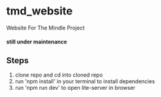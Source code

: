 # tmd_website
Website For The Mindle Project

#### still under maintenance

## Steps
1. clone repo and cd into cloned repo
2. run 'npm install' in your terminal to install dependencies
3. run 'npm run dev' to open lite-server in browser
